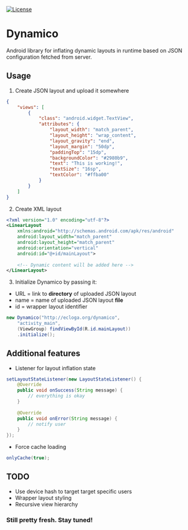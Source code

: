 [![License](https://img.shields.io/badge/License-Apache%202.0-blue.svg)](https://opensource.org/licenses/Apache-2.0)

# Dynamico

Android library for inflating dynamic layouts in runtime based on JSON configuration fetched from server.

## Usage

1. Create JSON layout and upload it somewhere

```json
{
	"views": [
		{
          	"class": "android.widget.TextView",
          	"attributes": {
            	"layout_width": "match_parent",
              	"layout_height": "wrap_content",
             	"layout_gravity": "end",
              	"layout_margin": "50dp",
              	"paddingTop": "15dp",
              	"backgroundColor": "#2980b9",
              	"text": "This is working!",
              	"textSize": "16sp",
              	"textColor": "#ffba00"
          	}
      	}
   	]
}
```

2. Create XML layout

```xml
<?xml version="1.0" encoding="utf-8"?>
<LinearLayout
	xmlns:android="http://schemas.android.com/apk/res/android"
	android:layout_width="match_parent"
	android:layout_height="match_parent"
	android:orientation="vertical"
	android:id="@+id/mainLayout">
		
	<!-- Dynamic content will be added here -->
</LinearLayout>
```

3. Initialize Dynamico by passing it:
* URL = link to **directory** of uploaded JSON layout
* name = name of uploaded JSON layout **file**
* id = wrapper layout identifier

```java
new Dynamico("http://ecloga.org/dynamico",
	"activity_main",
	(ViewGroup) findViewById(R.id.mainLayout))
	.initialize();
```

## Additional features

* Listener for layout inflation state

```java
setLayoutStateListener(new LayoutStateListener() {
	@Override
	public void onSuccess(String message) {
		// everything is okay
	}
	
	@Override
	public void onError(String message) {
		// notify user
	}
});
```

* Force cache loading

```java
onlyCache(true);
```

## TODO

* Use device hash to target target specific users
* Wrapper layout styling
* Recursive view hierarchy

### Still pretty fresh. Stay tuned!
